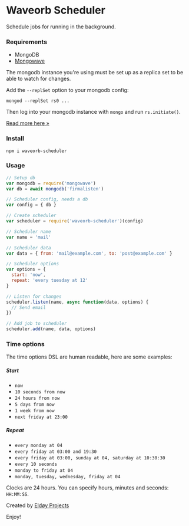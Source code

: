 # Waveorb Scheduler

Schedule jobs for running in the background.

### Requirements

* MongoDB
* [Mongowave](https://github.com/eldoy/mongowave)

The mongodb instance you're using must be set up as a replica set to be able to watch for changes.

Add the `--replSet` option to your mongodb config:

```
mongod --replSet rs0 ...
```

Then log into your mongodb instance with `mongo` and run `rs.initiate()`.

[Read more here &raquo;](https://www.mongodb.com/docs/manual/tutorial/convert-standalone-to-replica-set/)


### Install

```
npm i waveorb-scheduler
```

### Usage

```js
// Setup db
var mongodb = require('mongowave')
var db = await mongodb('firmalisten')

// Scheduler config, needs a db
var config = { db }

// Create scheduler
var scheduler = require('waveorb-scheduler')(config)

// Scheduler name
var name = 'mail'

// Scheduler data
var data = { from: 'mail@example.com', to: 'post@example.com' }

// Scheduler options
var options = {
  start: 'now',
  repeat: 'every tuesday at 12'
}

// Listen for changes
scheduler.listen(name, async function(data, options) {
  // Send email
})

// Add job to scheduler
scheduler.add(name, data, options)
```

### Time options

The time options DSL are human readable, here are some examples:

##### Start

* `now`
* `10 seconds from now`
* `24 hours from now`
* `5 days from now`
* `1 week from now`
* `next friday at 23:00`

##### Repeat

* `every monday at 04`
* `every friday at 03:00 and 19:30`
* `every friday at 03:00, sunday at 04, saturday at 10:30:30`
* `every 10 seconds`
* `monday to friday at 04`
* `monday, tuesday, wednesday, friday at 04`

Clocks are 24 hours. You can specify hours, minutes and seconds: `HH:MM:SS`.

Created by [Eldøy Projects](https://eldoy.com)

Enjoy!
